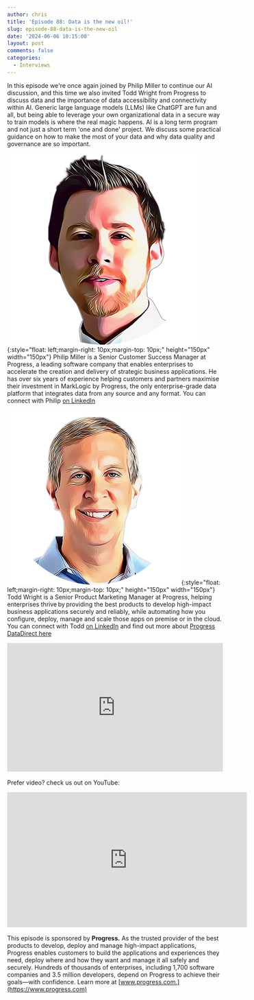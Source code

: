```yaml
---
author: chris
title: 'Episode 88: Data is the new oil!'
slug: episode-88-data-is-the-new-oil
date: '2024-06-06 10:15:00'
layout: post
comments: false
categories:
  - Interviews
---
```

In this episode we're once again joined by Philip Miller to continue our AI discussion, and this time we also invited Todd Wright from Progress to discuss data and the importance of data accessibility and connectivity within AI. Generic large language models (LLMs) like ChatGPT are fun and all, but being able to leverage your own organizational data in a secure way to train models is where the real magic happens. AI is a long term program and not just a short term 'one and done' project. We discuss some practical guidance on how to make the most of your data and why data quality and governance are so important.

![Philip](/images/uploads/2024/05/philip.png){:style="float: left;margin-right: 10px;margin-top: 10px;" height="150px" width="150px"} Philip Miller is a Senior Customer Success Manager at Progress, a leading software company that enables enterprises to accelerate the creation and delivery of strategic business applications. He has over six years of experience helping customers and partners maximise their investment in MarkLogic by Progress, the only enterprise-grade data platform that integrates data from any source and any format. You can connect with Philip [on LinkedIn](https://www.linkedin.com/in/philipdavidmiller/)

![Todd](/images/uploads/2024/06/todd.png){:style="float: left;margin-right: 10px;margin-top: 10px;" height="150px" width="150px"} Todd Wright is a Senior Product Marketing Manager at Progress, helping enterprises thrive by providing the best products to develop high-impact business applications securely and reliably, while automating how you configure, deploy, manage and scale those apps on premise or in the cloud. You can connect with Todd [on LinkedIn](https://www.linkedin.com/in/todd-wright-dm/) and find out more about [Progress DataDirect here](https://www.progress.com/datadirect-connectors)

<p><iframe width="100%" height="300" scrolling="no" frameborder="no" allow="autoplay" src="https://w.soundcloud.com/player/?url=https%3A//api.soundcloud.com/tracks/1840795965&color=%23ff5500&auto_play=false&hide_related=false&show_comments=true&show_user=true&show_reposts=false&show_teaser=true&visual=true"></iframe></p>

Prefer video? check us out on YouTube:

<p><iframe width="560" height="315" src="https://www.youtube.com/embed/0xLCsWnc49E?si=7cFyuJUi_H2afzvo" title="YouTube video player" frameborder="0" allow="accelerometer; autoplay; clipboard-write; encrypted-media; gyroscope; picture-in-picture; web-share" referrerpolicy="strict-origin-when-cross-origin" allowfullscreen></iframe></p>

This episode is sponsored by **Progress.** As the trusted provider of the best products to develop, deploy and manage high-impact applications, Progress enables customers to build the applications and experiences they need, deploy where and how they want and manage it all safely and securely. Hundreds of thousands of enterprises, including 1,700 software companies and 3.5 million developers, depend on Progress to achieve their goals—with confidence. Learn more at [www.progress.com.](https://www.progress.com)
